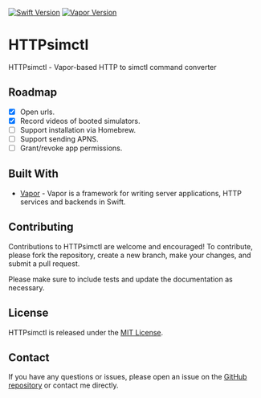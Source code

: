 [![Swift Version](https://img.shields.io/badge/Swift-5.8-brightgreen.svg)](http://swift.org)
[![Vapor Version](https://img.shields.io/badge/Vapor-4-30B6FC.svg)](http://vapor.codes)

# HTTPsimctl
HTTPsimctl - Vapor-based HTTP to simctl command converter

## Roadmap
- [x] Open urls.
- [x] Record videos of booted simulators.
- [ ] Support installation via Homebrew.
- [ ] Support sending APNS.
- [ ] Grant/revoke app permissions.

## Built With

* [Vapor](https://vapor.codes) - Vapor is a framework for writing server applications, HTTP services and backends in Swift.

## Contributing

Contributions to HTTPsimctl are welcome and encouraged! To contribute, please fork the repository, create a new branch, make your changes, and submit a pull request.

Please make sure to include tests and update the documentation as necessary.

## License

HTTPsimctl is released under the [MIT License](https://github.com/sschizas/HTTPsimctl/blob/main/LICENSE).

## Contact

If you have any questions or issues, please open an issue on the [GitHub repository](https://github.com/sschizas/HTTPsimctl/issues) or contact me directly.
